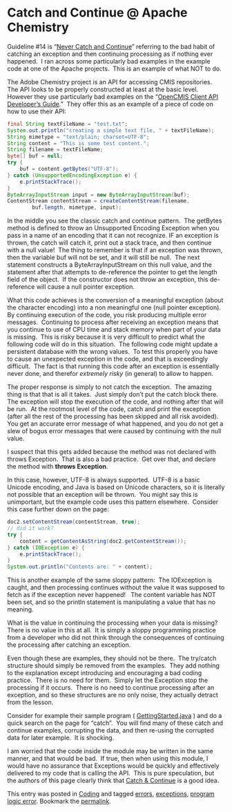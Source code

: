 #  Catch and Continue @ Apache Chemistry

Guideline #14 is “[Never Catch and Continue](https://agiletribe.purplehillsbooks.com/2011/10/18/14-never-catch-and-continue/)” referring to the bad habit of catching an exception and then continuing processing as if nothing ever happened.  I ran across some particularly bad examples in the example code at one of the Apache projects.  This is an example of what NOT to do.  

The Adobe Chemistry project is an API for accessing CMIS repositories.  The API looks to be properly constructed at least at the basic level.  However they use particularly bad examples on the “[OpenCMIS Client API Developer’s Guide](http://chemistry.apache.org/java/developing/guide.html).”  They offer this as an example of a piece of code on how to use their API:

```java
final String textFileName = "test.txt";
System.out.println("creating a simple text file, " + textFileName);
String mimetype = "text/plain; charset=UTF-8";
String content = "This is some test content.";
String filename = textFileName;
byte[] buf = null;
try {
    buf = content.getBytes("UTF-8");
} catch (UnsupportedEncodingException e) {
    e.printStackTrace();
}
ByteArrayInputStream input = new ByteArrayInputStream(buf);
ContentStream contentStream = createContentStream(filename,
        buf.length, mimetype, input);
```


In the middle you see the classic catch and continue pattern.  The getBytes method is defined to throw an Unsupported Encoding Exception when you pass in a name of an encoding that it can not recognize. IF an exception is thrown, the catch will catch it, print out a stack trace, and then continue with a null value!  The thing to remember is that if an exception was thrown, then the variable buf will not be set, and it will still be null.  The next statement constructs a ByteArrayInputStream on this null value, and the statement after that attempts to de-reference the pointer to get the length field of the object.  If the constructor does not throw an exception, this de-reference will cause a null pointer exception.

What this code achieves is the conversion of a meaningful exception (about the character encoding) into a non meaningful one (null pointer exception).   By continuing execution of the code, you risk producing multiple error messages.  Continuing to process after receiving an exception means that you continue to use of CPU time and stack memory when part of your data is missing.  This is risky because it is very difficult to predict what the following code will do in this situation.  The following code might update a persistent database with the wrong values.  To test this properly you have to cause an unexpected exception in the code, and that is exceedingly difficult.  The fact is that running this code after an exception is essentially never done, and therefor _extremely risky_ (in general) to allow to happen.  

The proper response is simply to not catch the exception.  The amazing thing is that that is all it takes.  Just simply don’t put the catch block there.  The exception will stop the execution of the code, and nothing after that will be run.  At the rootmost level of the code, catch and print the exception (after all the rest of the processing has been skipped and all risk avoided).  You get an accurate error message of what happened, and you do not get a slew of bogus error messages that were caused by continuing with the null value.  

I suspect that this gets added because the method was not declared with throws Exception.  That is also a bad practice.  Get over that, and declare the method with **throws Exception**.  

In this case, however, UTF-8 is always supported.  UTF-8 is a basic Unicode encoding, and Java is based on Unicode characters, so it is literally not possible that an exception will be thrown.  You might say this is unimportant, but the example code uses this pattern elsewhere.  Consider this case further down on the page:

```java
doc2.setContentStream(contentStream, true);
// did it work?
try {
    content = getContentAsString(doc2.getContentStream());
} catch (IOException e) {
    e.printStackTrace();
}
System.out.println("Contents are: " + content);
```

This is another example of the same sloppy pattern:  The IOException is caught, and then processing continues without the value it was supposed to fetch as if the exception never happened!   The content variable has NOT been set, and so the println statement is manipulating a value that has no meaning.  

What is the value in continuing the processing when your data is missing?  There is no value in this at all.  It is simply a sloppy programming practice from a developer who did not think through the consequences of continuing the processing after catching an exception.  

Even though these are examples, they should not be there.  The try/catch structure should simply be removed from the examples.  They add nothing to the explanation except introducing and encouraging a bad coding practice.  There is no need for them.  Simply let the Exception stop the processing if it occurs.  There is no need to continue processing after an exception, and so these structures are no only noise, they actually detract from the lesson.  

Consider for example their sample program ( [GettingStarted.java](https://svn.apache.org/repos/asf/chemistry/opencmis/trunk/chemistry-opencmis-samples/chemistry-opencmis-getting-started/src/main/java/org/apache/chemistry/opencmis/doc/GettingStarted.java) ) and do a quick search on the page for “catch”.  You will find many of these catch and continue examples, corrupting the data, and then re-using the corrupted data for later example.  It is shocking.  

I am worried that the code inside the module may be written in the same manner, and that would be bad.  If true, then when using this module, I would have no assurance that Exceptions would be quickly and effectively delivered to my code that is calling the API.  This is pure speculation, but the authors of this page clearly think that [Catch & Continue](https://agiletribe.purplehillsbooks.com/2011/10/18/14-never-catch-and-continue/) is a good idea.

This entry was posted in [Coding](https://agiletribe.purplehillsbooks.com/category/coding/) and tagged [errors](https://agiletribe.purplehillsbooks.com/tag/errors/), [exceptions](https://agiletribe.purplehillsbooks.com/tag/exceptions/), [program logic error](https://agiletribe.purplehillsbooks.com/tag/program-logic-error/). Bookmark the [permalink](https://agiletribe.purplehillsbooks.com/2013/02/20/catch-and-continue-apache-chemistry/ "Permalink to Catch and Continue @ Apache Chemistry").